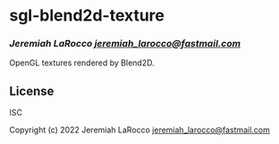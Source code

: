 # sgl-blend2d-texture
### _Jeremiah LaRocco <jeremiah_larocco@fastmail.com>_

OpenGL textures rendered by Blend2D.

## License

ISC

Copyright (c) 2022 Jeremiah LaRocco <jeremiah_larocco@fastmail.com>


